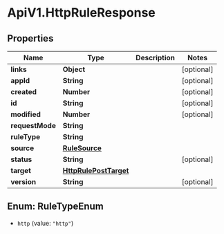 # ApiV1.HttpRuleResponse

## Properties

Name | Type | Description | Notes
------------ | ------------- | ------------- | -------------
**links** | **Object** |  | [optional] 
**appId** | **String** |  | [optional] 
**created** | **Number** |  | [optional] 
**id** | **String** |  | [optional] 
**modified** | **Number** |  | [optional] 
**requestMode** | **String** |  | 
**ruleType** | **String** |  | 
**source** | [**RuleSource**](RuleSource.md) |  | 
**status** | **String** |  | [optional] 
**target** | [**HttpRulePostTarget**](HttpRulePostTarget.md) |  | 
**version** | **String** |  | [optional] 



## Enum: RuleTypeEnum


* `http` (value: `"http"`)




